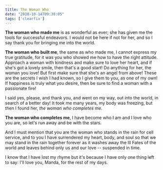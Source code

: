 ```yaml
---
title: The Woman Who
date: "2018-10-14T09:30:05"
tags: ['clearfix']
---
```


<strong>The woman who made me</strong> is as wonderful as ever; she has given me the tools for successful endeavors. I would not be here if not for her, and so I say thank you for bringing me into the world.

<strong>The woman who built me</strong>, the same as who made me, I cannot express my true gratitude, for it was you who showed me how to have the right attitude. Approach a woman with kindness and make sure to love her heart, and if she's got a lovely smile, then that's a good start! Do anything for her, the woman you love! But first make sure that she's an angel from above! These are the secrets I wish I had known, so I give them to you, as one of my own! If happiness is truly what you desire, then be sure to find a woman with a passionate fire!

I said yes, please, and thank you, and went on my way, out into the world, in search of a better day! It took me many years, my body was freezing, but then I found her, <i>the woman who completes me.</i>

<strong>The woman who completes me</strong>, I have become who I am and I love who you are, so let's run away and be with the stars. 

And I must mention that you are the woman who stands in the rain for cell service, and to you I have surrendered my heart, body, and soul so that we may stand in the rain together forever as it washes away the Ill Fates of the world and leaves behind only us and our love -- suspended in time. 

I know that I have lost my rhyme but it's because I have only one thing left to say: I'll love you, Manda, for the rest of my days.
